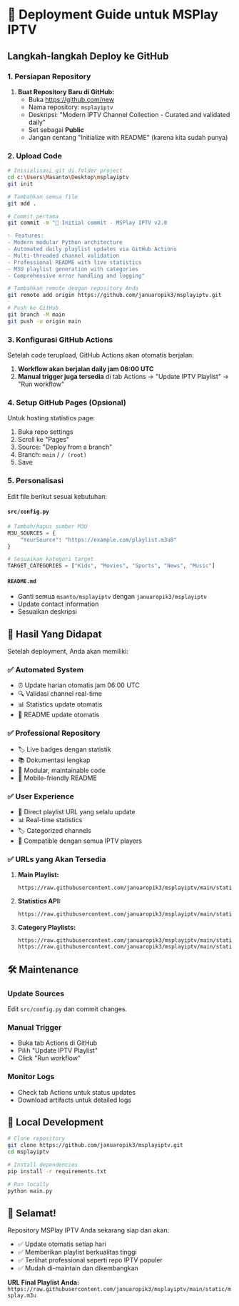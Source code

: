 # 🚀 Deployment Guide untuk MSPlay IPTV

## Langkah-langkah Deploy ke GitHub

### 1. Persiapan Repository

1. **Buat Repository Baru di GitHub:**
   - Buka https://github.com/new
   - Nama repository: `msplayiptv`
   - Deskripsi: "Modern IPTV Channel Collection - Curated and validated daily"
   - Set sebagai **Public**
   - Jangan centang "Initialize with README" (karena kita sudah punya)

### 2. Upload Code

```bash
# Inisialisasi git di folder project
cd c:\Users\Masanto\Desktop\msplayiptv
git init

# Tambahkan semua file
git add .

# Commit pertama
git commit -m "🎉 Initial commit - MSPlay IPTV v2.0

✨ Features:
- Modern modular Python architecture
- Automated daily playlist updates via GitHub Actions
- Multi-threaded channel validation
- Professional README with live statistics
- M3U playlist generation with categories
- Comprehensive error handling and logging"

# Tambahkan remote dengan repository Anda
git remote add origin https://github.com/januaropik3/msplayiptv.git

# Push ke GitHub
git branch -M main
git push -u origin main
```

### 3. Konfigurasi GitHub Actions

Setelah code terupload, GitHub Actions akan otomatis berjalan:

1. **Workflow akan berjalan daily jam 06:00 UTC**
2. **Manual trigger juga tersedia** di tab Actions → "Update IPTV Playlist" → "Run workflow"

### 4. Setup GitHub Pages (Opsional)

Untuk hosting statistics page:

1. Buka repo settings
2. Scroll ke "Pages"  
3. Source: "Deploy from a branch"
4. Branch: `main` / `/ (root)`
5. Save

### 5. Personalisasi

Edit file berikut sesuai kebutuhan:

#### `src/config.py`
```python
# Tambah/hapus sumber M3U
M3U_SOURCES = {
    "YourSource": "https://example.com/playlist.m3u8"
}

# Sesuaikan kategori target
TARGET_CATEGORIES = ["Kids", "Movies", "Sports", "News", "Music"]
```

#### `README.md`
- Ganti semua `msanto/msplayiptv` dengan `januaropik3/msplayiptv`
- Update contact information
- Sesuaikan deskripsi

## 🎯 Hasil Yang Didapat

Setelah deployment, Anda akan memiliki:

### ✅ **Automated System**
- ⏰ Update harian otomatis jam 06:00 UTC
- 🔍 Validasi channel real-time
- 📊 Statistics update otomatis
- 🤖 README update otomatis

### ✅ **Professional Repository**
- 🏷️ Live badges dengan statistik
- 📚 Dokumentasi lengkap
- 🔧 Modular, maintainable code
- 📱 Mobile-friendly README

### ✅ **User Experience**
- 🔗 Direct playlist URL yang selalu update
- 📊 Real-time statistics
- 🏷️ Categorized channels
- 📱 Compatible dengan semua IPTV players

### ✅ **URLs yang Akan Tersedia**

1. **Main Playlist:**
   ```
   https://raw.githubusercontent.com/januaropik3/msplayiptv/main/static/msplay.m3u
   ```

2. **Statistics API:**
   ```
   https://raw.githubusercontent.com/januaropik3/msplayiptv/main/static/stats.json
   ```

3. **Category Playlists:**
   ```
   https://raw.githubusercontent.com/januaropik3/msplayiptv/main/static/msplay_sports.m3u
   https://raw.githubusercontent.com/januaropik3/msplayiptv/main/static/msplay_movies.m3u
   ```

## 🛠️ Maintenance

### Update Sources
Edit `src/config.py` dan commit changes.

### Manual Trigger
- Buka tab Actions di GitHub
- Pilih "Update IPTV Playlist"
- Click "Run workflow"

### Monitor Logs
- Check tab Actions untuk status updates
- Download artifacts untuk detailed logs

## 🔧 Local Development

```bash
# Clone repository
git clone https://github.com/januaropik3/msplayiptv.git
cd msplayiptv

# Install dependencies
pip install -r requirements.txt

# Run locally
python main.py
```

## 🎉 Selamat!

Repository MSPlay IPTV Anda sekarang siap dan akan:
- ✅ Update otomatis setiap hari
- ✅ Memberikan playlist berkualitas tinggi
- ✅ Terlihat professional seperti repo IPTV populer
- ✅ Mudah di-maintain dan dikembangkan

**URL Final Playlist Anda:**
`https://raw.githubusercontent.com/januaropik3/msplayiptv/main/static/msplay.m3u`